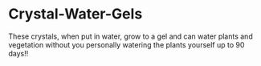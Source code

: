 # Crystal-Water-Gels
These crystals, when put in water, grow to a gel and can water plants and vegetation without you personally watering the plants yourself up to 90 days!!
